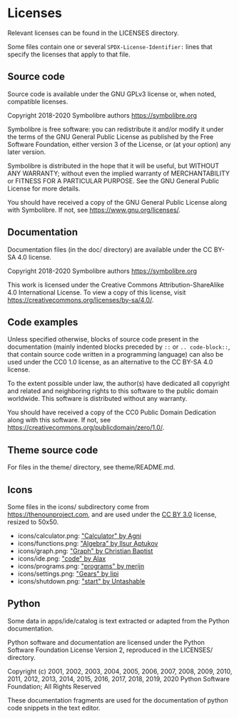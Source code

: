 # Licenses

Relevant licenses can be found in the LICENSES directory.

Some files contain one or several `SPDX-License-Identifier:` lines that
specify the licenses that apply to that file.

## Source code

Source code is available under the GNU GPLv3 license or, when noted, compatible licenses.

Copyright 2018-2020 Symbolibre authors <https://symbolibre.org>

Symbolibre is free software: you can redistribute it and/or modify
it under the terms of the GNU General Public License as published by
the Free Software Foundation, either version 3 of the License, or
(at your option) any later version.

Symbolibre is distributed in the hope that it will be useful,
but WITHOUT ANY WARRANTY; without even the implied warranty of
MERCHANTABILITY or FITNESS FOR A PARTICULAR PURPOSE.  See the
GNU General Public License for more details.

You should have received a copy of the GNU General Public License
along with Symbolibre.  If not, see <https://www.gnu.org/licenses/>.

## Documentation

Documentation files (in the doc/ directory) are available under the CC BY-SA 4.0 license.

Copyright 2018-2020 Symbolibre authors <https://symbolibre.org>

This work is licensed under the Creative Commons Attribution-ShareAlike 4.0 International License.
To view a copy of this license, visit <https://creativecommons.org/licenses/by-sa/4.0/>.

## Code examples

Unless specified otherwise, blocks of source code present in the documentation
(mainly indented blocks preceded by `::` or `.. code-block::`, that contain source code
written in a programming language) can also be used under the CC0 1.0 license,
as an alternative to the CC BY-SA 4.0 license.

To the extent possible under law, the author(s) have dedicated all copyright
and related and neighboring rights to this software to the public domain worldwide.
This software is distributed without any warranty.

You should have received a copy of the CC0 Public Domain Dedication along with this software.
If not, see <https://creativecommons.org/publicdomain/zero/1.0/>.

## Theme source code

For files in the theme/ directory, see theme/README.md.

## Icons

Some files in the icons/ subdirectory come from https://thenounproject.com, and are
used under the [CC BY 3.0](https://creativecommons.org/licenses/by/3.0/) license,
resized to 50x50.

- icons/calculator.png: ["Calculator" by Agni](https://thenounproject.com/search/?q=calculator&i=1093513)
- icons/functions.png: ["Algebra" by Ilsur Aptukov](https://thenounproject.com/search/?q=math%20function&i=24030)
- icons/graph.png: ["Graph" by Christian Baptist](https://thenounproject.com/search/?q=graph&i=2339259)
- icons/ide.png: ["code" by Alax](https://thenounproject.com/search/?q=programming%20language&i=1536550)
- icons/programs.png: ["programs" by merijn](https://thenounproject.com/search/?q=program&i=437431)
- icons/settings.png: ["Gears" by lipi](https://thenounproject.com/search/?q=parameters&i=466015)
- icons/shutdown.png: ["start" by Untashable](https://thenounproject.com/search/?q=start&i=1992174)

## Python

Some data in apps/ide/catalog is text extracted or adapted from the Python
documentation.

Python software and documentation are licensed under the
Python Software Foundation License Version 2,
reproduced in the LICENSES/ directory.

Copyright (c) 2001, 2002, 2003, 2004, 2005, 2006, 2007, 2008, 2009, 2010,
2011, 2012, 2013, 2014, 2015, 2016, 2017, 2018, 2019, 2020 Python Software Foundation;
All Rights Reserved

These documentation fragments are used for the documentation of python code
snippets in the text editor.
